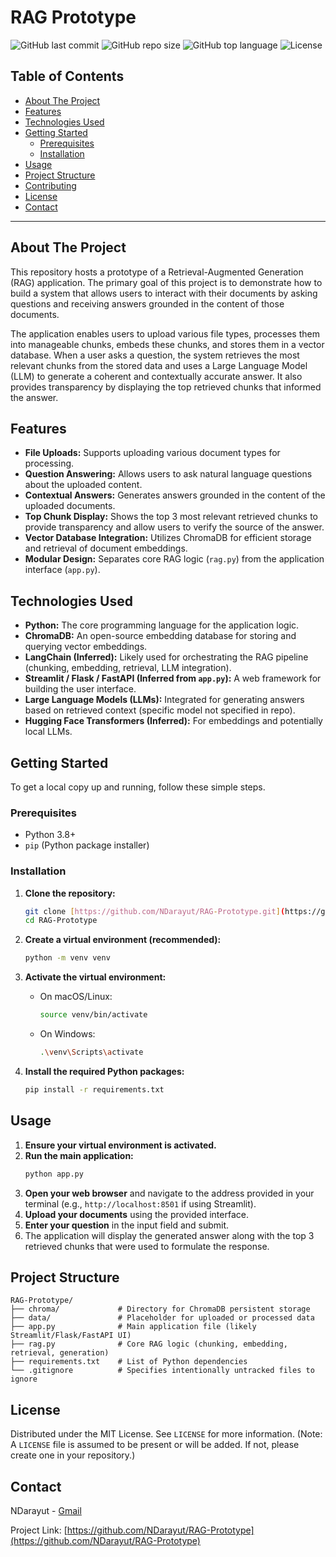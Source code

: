 # RAG Prototype

![GitHub last commit](https://img.shields.io/github/last-commit/NDarayut/RAG-Prototype?style=for-the-badge)
![GitHub repo size](https://img.shields.io/github/repo-size/NDarayut/RAG-Prototype?style=for-the-badge)
![GitHub top language](https://img.shields.io/github/languages/top/NDarayut/RAG-Prototype?style=for-the-badge)
![License](https://img.shields.io/badge/License-MIT-blue.svg?style=for-the-badge)

## Table of Contents

- [About The Project](#about-the-project)
- [Features](#features)
- [Technologies Used](#technologies-used)
- [Getting Started](#getting-started)
  - [Prerequisites](#prerequisites)
  - [Installation](#installation)
- [Usage](#usage)
- [Project Structure](#project-structure)
- [Contributing](#contributing)
- [License](#license)
- [Contact](#contact)

---

## About The Project

This repository hosts a prototype of a Retrieval-Augmented Generation (RAG) application. The primary goal of this project is to demonstrate how to build a system that allows users to interact with their documents by asking questions and receiving answers grounded in the content of those documents.

The application enables users to upload various file types, processes them into manageable chunks, embeds these chunks, and stores them in a vector database. When a user asks a question, the system retrieves the most relevant chunks from the stored data and uses a Large Language Model (LLM) to generate a coherent and contextually accurate answer. It also provides transparency by displaying the top retrieved chunks that informed the answer.

## Features

* **File Uploads:** Supports uploading various document types for processing.
* **Question Answering:** Allows users to ask natural language questions about the uploaded content.
* **Contextual Answers:** Generates answers grounded in the content of the uploaded documents.
* **Top Chunk Display:** Shows the top 3 most relevant retrieved chunks to provide transparency and allow users to verify the source of the answer.
* **Vector Database Integration:** Utilizes ChromaDB for efficient storage and retrieval of document embeddings.
* **Modular Design:** Separates core RAG logic (`rag.py`) from the application interface (`app.py`).

## Technologies Used

* **Python:** The core programming language for the application logic.
* **ChromaDB:** An open-source embedding database for storing and querying vector embeddings.
* **LangChain (Inferred):** Likely used for orchestrating the RAG pipeline (chunking, embedding, retrieval, LLM integration).
* **Streamlit / Flask / FastAPI (Inferred from `app.py`):** A web framework for building the user interface.
* **Large Language Models (LLMs):** Integrated for generating answers based on retrieved context (specific model not specified in repo).
* **Hugging Face Transformers (Inferred):** For embeddings and potentially local LLMs.

## Getting Started

To get a local copy up and running, follow these simple steps.

### Prerequisites

* Python 3.8+
* `pip` (Python package installer)

### Installation

1.  **Clone the repository:**
    ```bash
    git clone [https://github.com/NDarayut/RAG-Prototype.git](https://github.com/NDarayut/RAG-Prototype.git)
    cd RAG-Prototype
    ```

2.  **Create a virtual environment (recommended):**
    ```bash
    python -m venv venv
    ```

3.  **Activate the virtual environment:**
    * On macOS/Linux:
        ```bash
        source venv/bin/activate
        ```
    * On Windows:
        ```bash
        .\venv\Scripts\activate
        ```

4.  **Install the required Python packages:**
    ```bash
    pip install -r requirements.txt
    ```

## Usage

1.  **Ensure your virtual environment is activated.**
2.  **Run the main application:**
    ```bash
    python app.py
    ```
3.  **Open your web browser** and navigate to the address provided in your terminal (e.g., `http://localhost:8501` if using Streamlit).
4.  **Upload your documents** using the provided interface.
5.  **Enter your question** in the input field and submit.
6.  The application will display the generated answer along with the top 3 retrieved chunks that were used to formulate the response.

## Project Structure  
```
RAG-Prototype/
├── chroma/             # Directory for ChromaDB persistent storage
├── data/               # Placeholder for uploaded or processed data
├── app.py              # Main application file (likely Streamlit/Flask/FastAPI UI)
├── rag.py              # Core RAG logic (chunking, embedding, retrieval, generation)
├── requirements.txt    # List of Python dependencies
└── .gitignore          # Specifies intentionally untracked files to ignore
```

## License

Distributed under the MIT License. See `LICENSE` for more information. (Note: A `LICENSE` file is assumed to be present or will be added. If not, please create one in your repository.)

## Contact

NDarayut - [Gmail](darayutnhem009@gmail.com)

Project Link: [https://github.com/NDarayut/RAG-Prototype](https://github.com/NDarayut/RAG-Prototype)